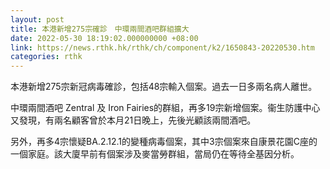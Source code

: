```yaml
---
layout: post
title: 本港新增275宗確診　中環兩間酒吧群組擴大
date: 2022-05-30 18:19:02.000000000 +08:00
link: https://news.rthk.hk/rthk/ch/component/k2/1650843-20220530.htm
categories: rthk
---
```


本港新增275宗新冠病毒確診，包括48宗輸入個案。過去一日多兩名病人離世。

中環兩間酒吧 Zentral 及 Iron Fairies的群組，再多19宗新增個案。衞生防護中心又發現，有兩名顧客曾於本月21日晚上，先後光顧該兩間酒吧。

另外，再多4宗懷疑BA.2.12.1的變種病毒個案，其中3宗個案來自康景花園C座的一個家庭。該大廈早前有個案涉及麥當勞群組，當局仍在等待全基因分析。
